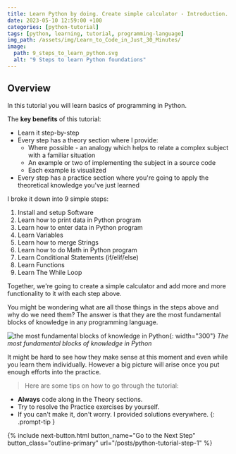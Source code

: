 ```yaml
--- 
title: Learn Python by doing. Create simple calculator - Introduction.
date: 2023-05-10 12:59:00 +100
categories: [python-tutorial]
tags: [python, learning, tutorial, programming-language]
img_path: /assets/img/Learn_to_Code_in_Just_30_Minutes/
image:
  path: 9_steps_to_learn_python.svg
  alt: "9 Steps to learn Python foundations"
---
```


## Overview

In this tutorial you will learn basics of programming in Python.

The **key benefits** of this tutorial:
- Learn it step-by-step
- Every step has a theory section where I provide:
  - Where possible - an analogy which helps to relate a complex subject with a familiar situation
  - An example or two of implementing the subject in a source code
  - Each example is visualized
- Every step has a practice section where you're going to apply the theoretical knowledge you've just learned

I broke it down into 9 simple steps:
1. Install and setup Software
2. Learn how to print data in Python program
3. Learn how to enter data in Python program
4. Learn Variables
5. Learn how to merge Strings
6. Learn how to do Math in Python program
7. Learn Conditional Statements (if/elif/else)
8. Learn Functions
9. Learn The While Loop

Together, we're going to create a simple calculator and add more and more functionality to it with each step above. 

You might be wondering what are all those things in the steps above and why do we need them? The answer is that they are the most fundamental blocks of knowledge in any programming language. 

![the most fundamental blocks of knowledge in Python](building_blocks_in_python.svg){: width="300"}
_The most fundamental blocks of knowledge in Python_

It might be hard to see how they make sense at this moment and even while you learn them individually. However a big picture will arise once you put enough efforts into the practice. 

> Here are some tips on how to go through the tutorial:
- **Always** code along in the Theory sections.
- Try to resolve the Practice exercises by yourself. 
- If you can't make it, don't worry. I provided solutions everywhere.
{: .prompt-tip }

 {% include next-button.html button_name="Go to the Next Step" button_class="outline-primary" url="/posts/python-tutorial-step-1" %}

